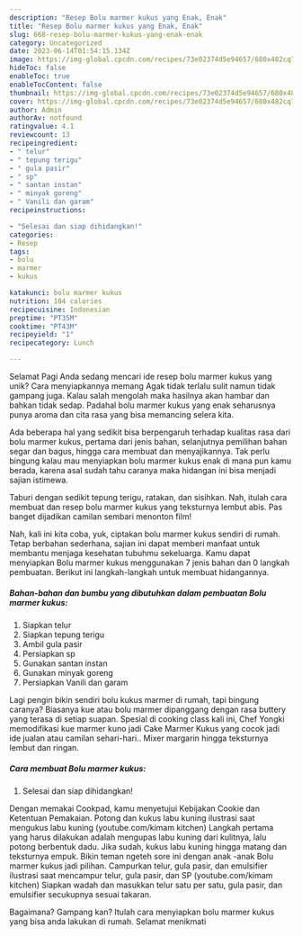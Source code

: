 ```yaml
---
description: "Resep Bolu marmer kukus yang Enak, Enak"
title: "Resep Bolu marmer kukus yang Enak, Enak"
slug: 668-resep-bolu-marmer-kukus-yang-enak-enak
category: Uncategorized
date: 2023-06-14T01:54:15.134Z
image: https://img-global.cpcdn.com/recipes/73e02374d5e94657/680x482cq70/bolu-marmer-kukus-foto-resep-utama.jpg
hideToc: false
enableToc: true
enableTocContent: false
thumbnail: https://img-global.cpcdn.com/recipes/73e02374d5e94657/680x482cq70/bolu-marmer-kukus-foto-resep-utama.jpg
cover: https://img-global.cpcdn.com/recipes/73e02374d5e94657/680x482cq70/bolu-marmer-kukus-foto-resep-utama.jpg
author: Admin
authorAv: notfound
ratingvalue: 4.1
reviewcount: 13
recipeingredient:
- " telur"
- " tepung terigu"
- " gula pasir"
- " sp"
- " santan instan"
- " minyak goreng"
- " Vanili dan garam"
recipeinstructions:

- "Selesai dan siap dihidangkan!"
categories:
- Resep
tags:
- bolu
- marmer
- kukus

katakunci: bolu marmer kukus 
nutrition: 104 calories
recipecuisine: Indonesian
preptime: "PT35M"
cooktime: "PT43M"
recipeyield: "1"
recipecategory: Lunch

---
```



Selamat Pagi Anda sedang mencari ide resep bolu marmer kukus yang unik? Cara menyiapkannya memang Agak tidak terlalu sulit namun tidak gampang juga. Kalau salah mengolah maka hasilnya akan hambar dan bahkan tidak sedap. Padahal bolu marmer kukus yang enak seharusnya punya aroma dan cita rasa yang bisa memancing selera kita.


Ada beberapa hal yang sedikit bisa berpengaruh terhadap kualitas rasa dari bolu marmer kukus, pertama dari jenis bahan, selanjutnya pemilihan bahan segar dan bagus, hingga cara membuat dan menyajikannya. Tak perlu bingung kalau mau menyiapkan bolu marmer kukus enak di mana pun kamu berada, karena asal sudah tahu caranya maka hidangan ini bisa menjadi sajian istimewa.

Taburi dengan sedikit tepung terigu, ratakan, dan sisihkan. Nah, itulah cara membuat dan resep bolu marmer kukus yang teksturnya lembut abis. Pas banget dijadikan camilan sembari menonton film!


Nah, kali ini kita coba, yuk, ciptakan bolu marmer kukus sendiri di rumah. Tetap berbahan sederhana, sajian ini dapat memberi manfaat untuk membantu menjaga kesehatan tubuhmu sekeluarga. Kamu dapat menyiapkan Bolu marmer kukus menggunakan 7 jenis bahan dan 0 langkah pembuatan. Berikut ini langkah-langkah untuk membuat hidangannya.

<!--inarticleads1-->

##### Bahan-bahan dan bumbu yang dibutuhkan dalam pembuatan Bolu marmer kukus:

1. Siapkan  telur
1. Siapkan  tepung terigu
1. Ambil  gula pasir
1. Persiapkan  sp
1. Gunakan  santan instan
1. Gunakan  minyak goreng
1. Persiapkan  Vanili dan garam


Lagi pengin bikin sendiri bolu kukus marmer di rumah, tapi bingung caranya? Biasanya kue atau bolu marmer dipanggang dengan rasa buttery yang terasa di setiap suapan. Spesial di cooking class kali ini, Chef Yongki memodifikasi kue marmer kuno jadi Cake Marmer Kukus yang cocok jadi ide jualan atau camilan sehari-hari.. Mixer margarin hingga teksturnya lembut dan ringan. 

<!--inarticleads2-->

##### Cara membuat Bolu marmer kukus:


1. Selesai dan siap dihidangkan!

Dengan memakai Cookpad, kamu menyetujui Kebijakan Cookie dan Ketentuan Pemakaian. Potong dan kukus labu kuning ilustrasi saat mengukus labu kuning (youtube.com/kimam kitchen) Langkah pertama yang harus dilakukan adalah mengupas labu kuning dari kulitnya, lalu potong berbentuk dadu. Jika sudah, kukus labu kuning hingga matang dan teksturnya empuk. Bikin teman ngeteh sore ini dengan anak -anak Bolu marmer kukus jadi pilihan. Campurkan telur, gula pasir, dan emulsifier ilustrasi saat mencampur telur, gula pasir, dan SP (youtube.com/kimam kitchen) Siapkan wadah dan masukkan telur satu per satu, gula pasir, dan emulsifier secukupnya sesuai takaran. 

Bagaimana? Gampang kan? Itulah cara menyiapkan bolu marmer kukus yang bisa anda lakukan di rumah. Selamat menikmati
